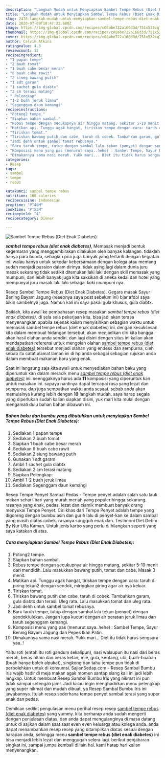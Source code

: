 ```yaml
---
description: "Langkah Mudah untuk Menyiapkan Sambel Tempe Rebus (Diet Enak Diabetes) Lezat"
title: "Langkah Mudah untuk Menyiapkan Sambel Tempe Rebus (Diet Enak Diabetes) Lezat"
slug: 2478-langkah-mudah-untuk-menyiapkan-sambel-tempe-rebus-diet-enak-diabetes-lezat
date: 2020-07-09T10:47:22.680Z
image: https://img-global.cpcdn.com/recipes/c08abe722a166d3d/751x532cq70/sambel-tempe-rebus-diet-enak-diabetes-foto-resep-utama.jpg
thumbnail: https://img-global.cpcdn.com/recipes/c08abe722a166d3d/751x532cq70/sambel-tempe-rebus-diet-enak-diabetes-foto-resep-utama.jpg
cover: https://img-global.cpcdn.com/recipes/c08abe722a166d3d/751x532cq70/sambel-tempe-rebus-diet-enak-diabetes-foto-resep-utama.jpg
author: Calvin Atkins
ratingvalue: 4.3
reviewcount: 12
recipeingredient:
- "1 papan tempe"
- "2 buah tomat"
- "1 buah cabe besar merah"
- "6 buah cabe rawit"
- "2 siung bawang putih"
- "1 sdt garam"
- "1 sachet gula diabtx"
- "2 cm terasi matang"
- " Pelengkap"
- "1-2 buah jeruk limau"
- "Segenggam daun kemangi"
recipeinstructions:
- "Potong2 tempe."
- "Siapkan bahan sambal."
- "Rebus tempe dengan secukupnya air hingga matang, sekitar 5-10 menit dari mendidih. Lalu masukkan bawang putih, tomat dan cabe. Masak 3 menit."
- "Matikan api. Tunggu agak hangat, tiriskan tempe dengan cara: taruh di piring tekan2 dengan sendok, miringkan piring agar air nya keluar."
- "Tiriskan tomat."
- "Tiriskan bawang putih dan cabe, taruh di cobek. Tambahkan garam, gula diabtx dan terasi. Uleg rata. Lalu masukkan tomat dan uleg rata."
- "Jadi dehh untuk sambel tomat rebusnya."
- "Baru taruh tempe, tutup dengan sambal lalu tekan (penyet) dengan sendok/ulekan. Jangan lupa kucuri dengan air perasan jeruk limau dan taruh segenggam kemangi."
- "Komposisi menu yang pas (menurut saya..hehe) : Sambel Tempe, Sayur Bening Bayam Jagung dan Pepes Ikan Patin."
- "Dimakannya sama nasi merah. Yukk mari... Diet itu tidak harus sengsara yaa..!"
categories:
- Resep
tags:
- sambel
- tempe
- rebus

katakunci: sambel tempe rebus 
nutrition: 168 calories
recipecuisine: Indonesian
preptime: "PT40M"
cooktime: "PT52M"
recipeyield: "4"
recipecategory: Dinner

---
```



![Sambel Tempe Rebus (Diet Enak Diabetes)](https://img-global.cpcdn.com/recipes/c08abe722a166d3d/751x532cq70/sambel-tempe-rebus-diet-enak-diabetes-foto-resep-utama.jpg)

<b><i>sambel tempe rebus (diet enak diabetes)</i></b>, Memasak menjadi bentuk kegemaran yang menggembirakan dilakukan oleh banyak kalangan. tidaklah hanya para bunda, sebagian pria juga banyak yang tertarik dengan kegiatan ini. walau hanya untuk sekedar kebersamaan dengan kolega atau memang sudah menjadi passion dalam dirinya. tidak asing lagi dalam dunia juru masak sekarang tidak sedikit ditemukan laki laki dengan skill memasak yang mumpuni, dan lebih banyak juga kita saksikan di aneka kedai dan hotel yang mempunyai juru masak laki laki sebagai koki mumpuni nya.

Resep Sambel Tempe Rebus (Diet Enak Diabetes). Gegara masak Sayur Bening Bayam Jagung (resepnya saya post sebelum ini) biar afdol saya bikin sambelnya juga. Namun kali ini saya pakai gula khusus, gula diabtx.

Baiklah, kita awali ke pembahasan resep masakan <i>sambel tempe rebus (diet enak diabetes)</i>. di sela sela pekerjaan kita, bisa jadi akan terasa menyenangkan apabila sejenak kalian menyisihkan sebagian waktu untuk memasak sambel tempe rebus (diet enak diabetes) ini. dengan kesuksesan kita dalam membuat hidangan tersebut, akan menjadikan diri kita bangga akan hasil olahan anda sendiri. dan lagi disini dengan situs ini kalian akan mendapatkan referensi untuk mengolah olahan <u>sambel tempe rebus (diet enak diabetes)</u> tersebut menjadi olahan yang endess dan sempurna, oleh sebab itu catat alamat laman ini di hp anda sebagai sebagian rujukan anda dalam membuat makanan baru yang enak.


Saat ini langsung saja kita awali untuk menyediakan bahan baku yang diperuntuk kan dalam meracik menu <u><i>sambel tempe rebus (diet enak diabetes)</i></u> ini. seenggaknya harus ada <b>11</b> komposisi yang diperuntuk kan untuk masakan ini. supaya nantinya dapat tercapai rasa yang lezat dan sempurna. dan juga sempatkan waktu anda sesaat, sebab anda akan memulainya kurang lebih dengan <b>10</b> langkah mudah. saya harap segala yang diperlukan sudah kalian siapkan disini, yuk mari kita mulai dengan mengamati dulu bahan bahan dibawah ini.

<!--inarticleads1-->

##### Bahan baku dan bumbu yang dibutuhkan untuk menyiapkan Sambel Tempe Rebus (Diet Enak Diabetes):

1. Sediakan 1 papan tempe
1. Sediakan 2 buah tomat
1. Siapkan 1 buah cabe besar merah
1. Sediakan 6 buah cabe rawit
1. Sediakan 2 siung bawang putih
1. Gunakan 1 sdt garam
1. Ambil 1 sachet gula diabtx
1. Sediakan 2 cm terasi matang
1. Siapkan  Pelengkap:
1. Ambil 1-2 buah jeruk limau
1. Sediakan Segenggam daun kemangi


Resep Tempe Penyet Sambal Pedas - Tempe penyet adalah salah satu lauk makan sehari-hari yang murah meriah yang populer hingga sekarang. rasanya yang enak, pedas, lezat dan ciamik membuat banyak orang menyukai Tempe Penyet. Ciri khas dari Tempe Penyet adalah tempe yang digoreng dengan bumbu asin dan gurih lalu di penyet-kan ke dalam sambal yang masih diatas cobek. rasanya sungguh enak dan. Testimoni Diet Debm By Nur Ulfa Kaman. Untuk jenis karbo yang perlu di hilangkan seperti yang saya katakan di atas. 

<!--inarticleads2-->

##### Cara menyiapkan Sambel Tempe Rebus (Diet Enak Diabetes):

1. Potong2 tempe.
1. Siapkan bahan sambal.
1. Rebus tempe dengan secukupnya air hingga matang, sekitar 5-10 menit dari mendidih. Lalu masukkan bawang putih, tomat dan cabe. Masak 3 menit.
1. Matikan api. Tunggu agak hangat, tiriskan tempe dengan cara: taruh di piring tekan2 dengan sendok, miringkan piring agar air nya keluar.
1. Tiriskan tomat.
1. Tiriskan bawang putih dan cabe, taruh di cobek. Tambahkan garam, gula diabtx dan terasi. Uleg rata. Lalu masukkan tomat dan uleg rata.
1. Jadi dehh untuk sambel tomat rebusnya.
1. Baru taruh tempe, tutup dengan sambal lalu tekan (penyet) dengan sendok/ulekan. Jangan lupa kucuri dengan air perasan jeruk limau dan taruh segenggam kemangi.
1. Komposisi menu yang pas (menurut saya..hehe) : Sambel Tempe, Sayur Bening Bayam Jagung dan Pepes Ikan Patin.
1. Dimakannya sama nasi merah. Yukk mari... Diet itu tidak harus sengsara yaa..!


Yaitu roti (entah itu roti gandum sekalipun), nasi walaupun itu nasi dari beras merah, beras hitam dan beras ketan, mie, gula, kentang, ubi, buah-buahan (buah hanya boleh alpukat), singkong dan tahu tempe pun tidak di perbolehkan untuk di konsumsi. SajianSedap.com - Resep Sambal Bumbu Iris wajib hadir di meja makan agak momen santap siang kali ini jadi lebih lengkap. Untuk membuat Resep Sambal Bumbu Iris yang nikmat ini pun tidak sampai setengah jam!. Jadi kalau ingin menghadirkan menu pelengkap yang super nikmat dan mudah dibuat, ya Resep Sambal Bumbu Iris ini jawabannya. Itulah resep sederhana tempe penyet sambal terasi yang super enak dan pedas. 

Demikian sedikit pengulasan menu perihal resep resep <u>sambel tempe rebus (diet enak diabetes)</u> yang yummy. kita berharap anda sudah mengerti dengan penjelasan diatas, dan anda dapat mengulanginya di masa datang untuk di sajikan dalam saat saat even even keluarga atau kolega anda. anda dapat menambahkan resep resep yang ditampilkan diatas sesuai dengan harapan anda, sehingga menu <b>sambel tempe rebus (diet enak diabetes)</b> ini bisa menjadi lebih lezat dan menggugah selera lagi. berikut penjabaran singkat ini, sampai jumpa kembali di lain hal. kami harap hari kalian menyenangkan.

